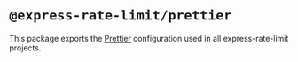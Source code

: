 # `@express-rate-limit/prettier`

This package exports the [Prettier](https://prettier.io/) configuration used in all express-rate-limit
projects.
